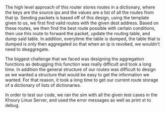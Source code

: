 The high level approach of this router stores routes in a dictionary, where the keys are the source ips and the values are a list of all the routes from that ip. Sending packets is based off of this design, using the template given to us, we first find valid routes with the given dest address. Based on these routes, we then find the best route possible with certain conditions, then use this route to forward the packet, update the routing table, and dump said table. In addition, everytime the table is dumped, the table that is dumped is only then aggregated so that when an ip is revoked, we wouldn't need to deaggregate. 

The biggest challenge that we faced was designing the aggregation functions as debugging this function was really difficult and took a long time. In addition the general structure of our routes was difficult to design as we wanted a structure that would be easy to get the information we wanted. For that reason, it took a long time to get our current route storage of a dictionary of lists of dictionaries. 

In order to test our code, we ran the sim with all the given test cases in the Khoury Linux Server, and used the error messages as well as print st to debug.